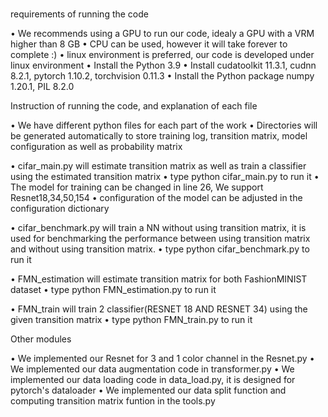 # 



requirements of running the code

• We recommends using a GPU to run our code, idealy a GPU with a VRM higher than 8 GB
• CPU can be used, however it will take forever to complete :)
• linux environment is preferred, our code is developed under linux environment
• Install the Python 3.9
• Install cudatoolkit 11.3.1, cudnn 8.2.1, pytorch 1.10.2, torchvision 0.11.3
• Install the Python package numpy 1.20.1, PIL 8.2.0



Instruction of running the code, and explanation of each file

• We have different python files for each part of the work
• Directories will be generated automatically to store training log, transition matrix, model configuration as well as probability matrix

• cifar_main.py will estimate transition matrix as well as train a classifier using the estimated transition matrix
    • type python cifar_main.py to run it
    • The model for training can be changed in line 26, We support Resnet18,34,50,154
    • configuration of the model can be adjusted in the configuration dictionary

• cifar_benchmark.py will train a NN without using transition matrix, it is used for benchmarking the performance between using transition matrix and without using transition matrix.
    • type python cifar_benchmark.py to run it

• FMN_estimation will estimate transition matrix for both FashionMINIST dataset
    • type python FMN_estimation.py to run it

• FMN_train will train 2 classifier(RESNET 18 AND RESNET 34) using the given transition matrix
    • type python FMN_train.py to run it


Other modules

• We implemented our Resnet for 3 and 1 color channel in the Resnet.py
• We implemented our data augmentation code in transformer.py 
• We implemented our data loading code in data_load.py, it is designed for pytorch's dataloader
• We implemented our data split function and computing transition matrix funtion in the tools.py
